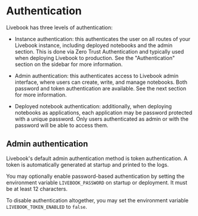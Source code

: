 # Authentication

Livebook has three levels of authentication:

  * Instance authentication: this authenticates the user on all routes of your Livebook instance, including deployed notebooks and the admin section. This is done via Zero Trust Authentication and typically used when deploying Livebook to production. See the "Authentication" section on the sidebar for more information.

  * Admin authentication: this authenticates access to Livebook admin interface, where users can create, write, and manage notebooks. Both password and token authentication are available. See the next section for more information.

  * Deployed notebook authentication: additionally, when deploying notebooks as applications, each application may be password protected with a unique password. Only users authenticated as admin or with the password will be able to access them.

## Admin authentication

Livebook's default admin authentication method is token authentication. A token is automatically generated at startup and printed to the logs.

You may optionally enable password-based authentication by setting the environment variable `LIVEBOOK_PASSWORD` on startup or deployment. It must be at least 12 characters.

To disable authentication altogether, you may set the environment variable `LIVEBOOK_TOKEN_ENABLED` to `false`.
